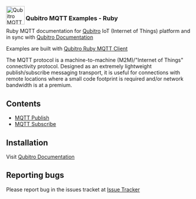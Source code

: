 <img align="left" width="50" height="50" src="https://cdn.jsdelivr.net/npm/programming-languages-logos/src/ruby/ruby.png" alt="Qubitro MQTT Examples - Ruby">

### Qubitro MQTT Examples - Ruby

Ruby MQTT documentation for [Qubitro](www.qubitro.com) IoT (Internet of Things) platform and in sync with [Qubitro Documentation](docs.qubitro.com)

Examples are built with [Qubitro Ruby MQTT Client](https://rubygems.org/gems/qubitro-mqtt)

The MQTT protocol is a machine-to-machine (M2M)/"Internet of Things" connectivity protocol. Designed as an extremely lightweight publish/subscribe messaging transport, it is useful for connections with remote locations where a small code footprint is required and/or network bandwidth is at a premium.

Contents
--------

* [MQTT Publish](./qubitro_mqtt_publish.rb)
* [MQTT Subscribe](./qubitro_mqtt_subscribe.rb)

Installation
------------

Visit [Qubitro Documentation](https://docs.qubitro.com/client-guides/setup-device/ruby)

Reporting bugs
------------

Please report bug in the issues tracket at [Issue Tracker](https://github.com/qubitro/qubitro-docs/issues)